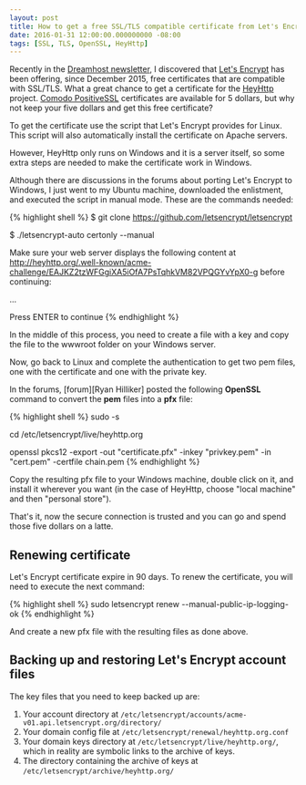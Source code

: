 ```yaml
---
layout: post
title: How to get a free SSL/TLS compatible certificate from Let's Encrypt and make it work in Windows.
date: 2016-01-31 12:00:00.000000000 -08:00
tags: [SSL, TLS, OpenSSL, HeyHttp]
---
```


Recently in the [Dreamhost newsletter][newsletter], I discovered that [Let's Encrypt][letsencrypt] has been offering, since December 2015, free certificates that are compatible with SSL/TLS. What a great chance to get a certificate for the [HeyHttp][heyhttp] project. [Comodo PositiveSSL][positivessl] certificates are available for 5 dollars, but why not keep your five dollars and get this free certificate?

To get the certificate use the script that Let's Encrypt provides for Linux. This script will also automatically install the certificate on Apache servers.

However, HeyHttp only runs on Windows and it is a server itself, so some extra steps are needed to make the certificate work in Windows.

Although there are discussions in the forums about porting Let's Encrypt to Windows, I just went to my Ubuntu machine, downloaded the enlistment, and executed the script in manual mode. These are the commands needed:

{% highlight shell %}
$ git clone https://github.com/letsencrypt/letsencrypt

$ ./letsencrypt-auto certonly --manual

Make sure your web server displays the following content at
http://heyhttp.org/.well-known/acme-challenge/EAJKZ2tzWFGgiXA5iOfA7PsTqhkVM82VPQGYvYpX0-g before continuing:

...

Press ENTER to continue
{% endhighlight %}

In the middle of this process, you need to create a file with a key and copy the file to the wwwroot folder on your Windows server.

Now, go back to Linux and complete the authentication to get two pem files, one with the certificate and one with the private key.

In the forums, [forum][Ryan Hilliker] posted the following **OpenSSL** command to convert the **pem** files into a **pfx** file:

{% highlight shell %}
sudo -s

cd /etc/letsencrypt/live/heyhttp.org

openssl pkcs12 -export -out "certificate.pfx" -inkey "privkey.pem" -in "cert.pem" -certfile chain.pem
{% endhighlight %}

Copy the resulting pfx file to your Windows machine, double click on it, and install it wherever you want (in the case of HeyHttp, choose "local machine" and then "personal store").

That's it, now the secure connection is trusted and you can go and spend those five dollars on a latte.

## Renewing certificate

Let's Encrypt certificate expire in 90 days. To renew the certificate, you will need to execute the next command:

{% highlight shell %}
sudo letsencrypt renew --manual-public-ip-logging-ok
{% endhighlight %}

And create a new pfx file with the resulting files as done above.

## Backing up and restoring Let's Encrypt account files

The key files that you need to keep backed up are:

1. Your account directory at `/etc/letsencrypt/accounts/acme-v01.api.letsencrypt.org/directory/`
2. Your domain config file at `/etc/letsencrypt/renewal/heyhttp.org.conf`
3. Your domain keys directory at `/etc/letsencrypt/live/heyhttp.org/`, which in reality are symbolic links to the archive of keys.
4. The directory containing the archive of keys at `/etc/letsencrypt/archive/heyhttp.org/`



[newsletter]: https://www.dreamhost.com/newsletter/0116.html
[letsencrypt]: https://letsencrypt.org/
[heyhttp]: https://heyhttp.org/
[positivessl]: https://www.ssls.com/ssl-certificates/comodo-positivessl?years=3
[community]: https://community.letsencrypt.org/t/how-to-get-letsencrypt-working-with-iis-manually/6512


